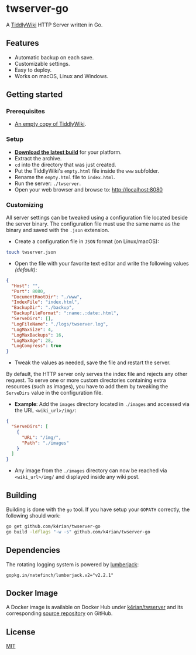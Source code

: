 twserver-go
=====

A [TiddlyWiki][1] HTTP Server written in Go.

## Features
- Automatic backup on each save.
- Customizable settings.
- Easy to deploy.
- Works on macOS, Linux and Windows.

## Getting started
### Prerequisites
- [An empty copy of TiddlyWiki][2].

### Setup
- __[Download the latest build][3]__ for your platform.
- Extract the archive.
- `cd` into the directory that was just created.
- Put the TiddlyWiki's `empty.html` file inside the `www` subfolder.
- Rename the `empty.html` file to `index.html`.
- Run the server: `./twserver`.
- Open your web browser and browse to: [http://localhost:8080](http://localhost:8080)

### Customizing
All server settings can be tweaked using a configuration file located beside the server binary.
The configuration file must use the same name as the binary and saved with the `.json` extension.

- Create a configuration file in `JSON` format (on Linux/macOS):
```bash
touch twserver.json
```

- Open the file with your favorite text editor and write the following values *(default)*:
```json
{
  "Host": "",
  "Port": 8080,
  "DocumentRootDir": "./www",
  "IndexFile": "index.html",
  "BackupDir": "./backup",
  "BackupFileFormat": ":name:.:date:.html",
  "ServeDirs": [],
  "LogFileName": "./logs/twserver.log",
  "LogMaxSize": 4,
  "LogMaxBackups": 16,
  "LogMaxAge": 28,
  "LogCompress": true
}
```
- Tweak the values as needed, save the file and restart the server.

By default, the HTTP server only serves the index file and rejects any other request. To serve one or more custom directories containing extra resources (such as images), you have to add them by tweaking the `ServeDirs` value in the configuration file.

- __Example__: Add the `images` directory located in `./images` and accessed via the URL `<wiki_url>/img/`:
```json
{
  "ServeDirs": [
    {
      "URL": "/img/",
      "Path": "./images"
    }
  ]
}
```
- Any image from the `./images` directory can now be reached via `<wiki_url>/img/` and displayed inside any wiki post.

## Building
Building is done with the `go` tool. If you have setup your `GOPATH` correctly, the following should work:
```bash
go get github.com/k4rian/twserver-go
go build -ldflags "-w -s" github.com/k4rian/twserver-go
```

## Dependencies
The rotating logging system is powered by [lumberjack][4]:
```
gopkg.in/natefinch/lumberjack.v2="v2.2.1"
```

## Docker Image
A Docker image is available on Docker Hub under [k4rian/twserver][5] and its corresponding [source repository][6] on GitHub.

## License
[MIT][7]

[1]: https://github.com/Jermolene/TiddlyWiki5 "TiddlyWiki 5 GitHub repository"
[2]: https://tiddlywiki.com/#GettingStarted "TiddlyWiki: Getting Started"
[3]: https://github.com/k4rian/twserver-go/releases "Latest twserver-go releases"
[4]: https://github.com/natefinch/lumberjack "Lumberjack GitHub repository"
[5]: https://hub.docker.com/r/k4rian/twserver "twserver-go Docker Image"
[6]: https://github.com/K4rian/docker-twserver "twserver-go Docker Image GitHub repository"
[7]: https://github.com/K4rian/twserver-go/blob/master/LICENSE